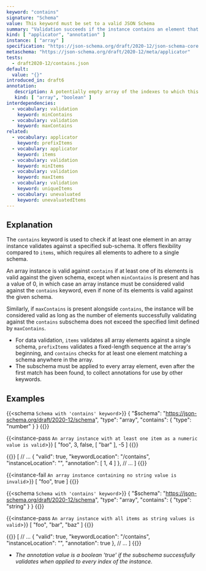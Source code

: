 ```yaml
---
keyword: "contains"
signature: "Schema"
value: This keyword must be set to a valid JSON Schema
summary: "Validation succeeds if the instance contains an element that validates against this schema."
kind: [ "applicator", "annotation" ]
instance: [ "array" ]
specification: "https://json-schema.org/draft/2020-12/json-schema-core.html#section-10.3.1.3"
metaschema: "https://json-schema.org/draft/2020-12/meta/applicator"
tests:
  - draft2020-12/contains.json
default:
  value: "{}"
introduced_in: draft6
annotation:
   description: A potentially empty array of the indexes to which this keyword's subschema validated successfully to (in ascending order), or a boolean true if it applied to every item of the instance
   kind: [ "array", "boolean" ]
interdependencies:
  - vocabulary: validation
    keyword: minContains
  - vocabulary: validation
    keyword: maxContains
related:
  - vocabulary: applicator
    keyword: prefixItems
  - vocabulary: applicator
    keyword: items
  - vocabulary: validation
    keyword: minItems
  - vocabulary: validation
    keyword: maxItems
  - vocabulary: validation
    keyword: uniqueItems
  - vocabulary: unevaluated
    keyword: unevaluatedItems
---
```


## Explanation

The `contains` keyword is used to check if at least one element in an array instance validates against a specified sub-schema. It offers flexibility compared to `items`, which requires all elements to adhere to a single schema.

An array instance is valid against `contains` if at least one of its elements is valid against the given schema, except when `minContains` is present and has a value of 0, in which case an array instance must be considered valid against the `contains` keyword, even if none of its elements is valid against the given schema.

Similarly, if `maxContains` is present alongside `contains`, the instance will be considered valid as long as the number of elements successfully validating against the `contains` subschema does not exceed the specified limit defined by `maxContains`.

* For data validation,  `items` validates all array elements against a single schema, `prefixItems` validates a fixed-length sequence at the array's beginning, and `contains` checks for at least one element matching a schema anywhere in the array.
* The subschema must be applied to every array element, even after the first match has been found, to collect annotations for use by other keywords.

## Examples

{{<schema `Schema with 'contains' keyword`>}}
{
  "$schema": "https://json-schema.org/draft/2020-12/schema",
  "type": "array",
  "contains": { "type": "number" }
}
{{</schema>}}

{{<instance-pass `An array instance with at least one item as a numeric value is valid`>}}
[ "foo", 3, false, [ "bar" ], -5 ]
{{</instance-pass>}}

{{<instance-annotation>}}
[
  // ...
  {
    "valid": true,
    "keywordLocation": "/contains",
    "instanceLocation": "",
    "annotation": [ 1, 4 ]
  },
  // ...
]
{{</instance-annotation>}}

{{<instance-fail `An array instance containing no string value is invalid`>}}
[ "foo", true ]
{{</instance-fail>}}

{{<schema `Schema with 'contains' keyword`>}}
{
  "$schema": "https://json-schema.org/draft/2020-12/schema",
  "type": "array",
  "contains": { "type": "string" }
}
{{</schema>}}

{{<instance-pass `An array instance with all items as string values is valid`>}}
[ "foo", "bar", "baz" ]
{{</instance-pass>}}

{{<instance-annotation>}}
[
  // ...
  {
    "valid": true,
    "keywordLocation": "/contains",
    "instanceLocation": "",
    "annotation": true
  },
  // ...
]
{{</instance-annotation>}}
* _The annotation value is a boolean 'true' if the subschema successfully validates when applied to every index of the instance._
